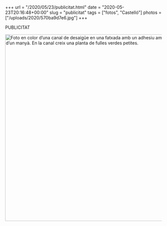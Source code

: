 +++
url = "/2020/05/23/publicitat.html"
date = "2020-05-23T20:16:48+00:00"
slug = "publicitat"
tags = ["fotos", "Castelló"]
photos = ["/uploads/2020/570ba9d7e6.jpg"]
+++

PUBLICITAT

<img src="/uploads/2020/570ba9d7e6.jpg" width="600" height="600" alt="Foto en color d’una canal de desaigüe en una fatxada amb un adhesiu amb publicitat d’un manyà. En la canal creix una planta de fulles verdes petites." />
